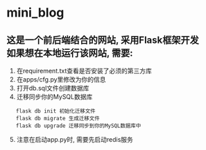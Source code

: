 # mini_blog

## 这是一个前后端结合的网站, 采用Flask框架开发 <br> 如果想在本地运行该网站, 需要:

1. 在requirement.txt查看是否安装了必须的第三方库
2. 在apps/cfg.py里修改为你的信息
3. 打开db.sql文件创建数据库
4. 迁移同步你的MySQL数据库
```
   flask db init 初始化迁移文件
   flask db migrate 生成迁移文件
   flask db upgrade 迁移同步到你的MySQL数据库中
```

5. 注意在启动app.py时, 需要先启动redis服务